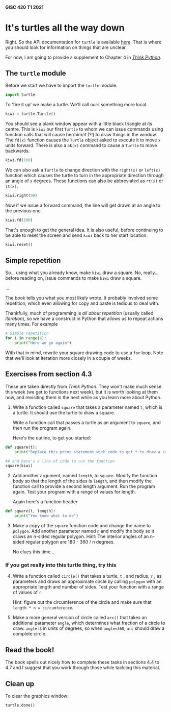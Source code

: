 #### GISC 420 T1 2021
# It's turtles all the way down
Right. So the API documentation for `turtle` is available [here](https://docs.python.org/3/library/turtle.html). That is where you should look for information on things that are unclear.

For now, I am going to provide a supplement to Chapter 4 in [_Think Python_](https://greenteapress.com/wp/think-python-2e/).

## The `turtle` module
Before we start we have to import the `turtle` module.
```python
import turtle
```

To 'fire it up' we make a turtle. We'll call ours something more local.
```python
kiwi = turtle.Turtle()
```

You should see a blank window appear with a little black triangle at its centre. This is `kiwi` our first `Turtle` to whom we can issue commands using function calls that will cause her/him/it (?!) to draw things in the window. The `fd(x)` function causes the `Turtle` object asked to execute it to move `x` units forward. There is also a `bk(x)` command to cause a `Turtle` to move backwards.
```python
kiwi.fd(100)
```

We can also ask a `Turtle` to change direction with the `right(x)` or `left(x)` function which causes the turtle to turn in the appropriate direction through an angle of `x` degrees. These functions can also be abbreviated as `rt(x)` or `lt(x)`.
```python
kiwi.right(90)
```

Now if we issue a forward command, the line will get drawn at an angle to the previous one.
```python
kiwi.fd(100)
```

That's enough to get the general idea. It is also useful, before continuing to be able to reset the screen and send `kiwi` back to her start location.
```python
kiwi.reset()
```

## Simple repetition
So... using what you already know, make `kiwi` draw a square. No, really... before reading on, issue commands to make `kiwi` draw a square.

...

The book tells you what you most likely wrote. It probably involved some repetition, which even allowing for copy and paste is tedious to deal with.

Thankfully, much of programming is _all about repetition_ (usually called *iteration*), so we have a construct in Python that allows us to repeat actions many times. For example

```python
# Simple repetition
for i in range(4):
    print("Here we go again")
```

With that in mind, rewrite your square drawing code to use a `for` loop. Note that we'll look at iteration more closely in a couple of weeks.

## Exercises from section 4.3
These are taken directly from _Think Python_. They won't make much sense this week (we get to functions next week), but it is worth looking at them now, and revisiting them in the next while as you learn more about Python.

1. Write a function called `square` that takes a parameter named `t`, which is a turtle. It should use the turtle to draw a square.

   Write a function call that passes a turtle as an argument to `square`, and then run the program again.

   Here's the outline, to get you started:

```python
def square(t):
    print("Replace this print statement with code to get t to draw a square")

## and here's a line of code to run the function
square(kiwi)
```

2. Add another argument, named `length`, to `square`. Modify the function body so that the length of the sides is `length`, and then modify the function call to provide a second length argument. Run the program again. Test your program with a range of values for length.

   Again here's a function header

```python
def square(t, length):
    print("You know what to do")
```

3. Make a copy of the `square` function code and change the name to `polygon`. Add another parameter named `n` and modify the body so it draws an n-sided regular polygon. Hint: The interior angles of an n-sided regular polygon are 180 - 360 / n degrees.

   No clues this time...

### If you get really into this turtle thing, try this

4. Write a function called `circle()` that takes a turtle, `t` , and radius, `r` , as parameters and draws an approximate circle by calling `polygon` with an appropriate length and number of sides. Test your function with a range of values of `r`.

   Hint: figure out the circumference of the circle and make sure that `length * n = circumference`.

5. Make a more general version of circle called `arc()` that takes an additional parameter `angle`, which determines what fraction of a circle to draw. `angle` is in units of degrees, so when `angle=360`, `arc` should draw a complete circle.

## Read the book!
The book spells out nicely how to complete these tasks in sections 4.4 to 4.7 and I suggest that you work through those while tackling this material.

## Clean up
To clear the graphics window:
```python
turtle.done()
```
